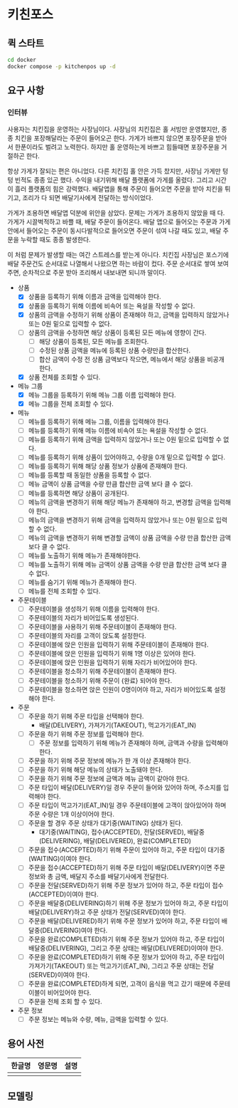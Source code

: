 # 키친포스

## 퀵 스타트

```sh
cd docker
docker compose -p kitchenpos up -d
```

## 요구 사항

### 인터뷰
사용자는 치킨집을 운영하는 사장님이다. 사장님의 치킨집은 홀 서빙만 운영했지만, 종종 치킨을 포장해달라는 주문이 들어오곤 한다.
가게가 바쁘지 않으면 포장주문을 받아서 한푼이라도 벌려고 노력한다. 하지만 홀 운영하는게 바쁘고 힘들때면 포장주문을 거절하곤 한다.

항상 가게가 잘되는 편은 아니었다. 다른 치킨집 홀 안은 가득 찼지만, 사장님 가게만 텅텅 빈적도 종종 있곤 했다.
수익을 내기위해 배달 플랫폼에 가게를 올렸다. 그리고 시간이 흘러 플랫폼의 힘은 강력했다. 배달앱을 통해 주문이 들어오면 주문을 받아 치킨을 튀기고, 조리가 다 되면 배달기사에게 전달하는 방식이었다.

가게가 조용하면 배달앱 덕분에 위안을 삼았다. 문제는 가게가 조용하지 않았을 때 다. 가게가 시끌벅적하고 바쁠 때, 배달 주문이 들어온다.
배달 앱으로 들어오는 주문과 가게 안에서 들어오는 주문이 동시다발적으로 들어오면 주문이 섞여 나갈 때도 있고, 배달 주문을 누락할 때도 종종 발생한다.

이 처럼 문제가 발생할 때는 여간 스트레스를 받는게 아니다. 치킨집 사장님은 포스기에 배달 주문건도 순서대로 나열해서 나왔으면 하는 바람이 컸다.
주문 순서대로 쌓여 보여주면, 순차적으로 주문 받아 조리해서 내보내면 되니까 말이다.

- 상품
  - [x] 상품을 등록하기 위해 이름과 금액을 입력해야 한다.
  - [x] 상품을 등록하기 위해 이름에 비속어 또는 욕설을 작성할 수 없다.
  - [x] 상품의 금액을 수정하기 위해 상품이 존재해야 하고, 금액을 입력하지 않았거나 또는 0원 밑으로 입력할 수 없다.
  - [ ] 상품의 금액을 수정하면 해당 상품이 등록된 모든 메뉴에 영향이 간다.
    - [ ] 해당 상품이 등록된, 모든 메뉴를 조회한다.
    - [ ] 수정된 상품 금액을 메뉴에 등록된 상품 수량만큼 합산한다.
    - [ ] 합산 금액이 수정 전 상품 금액보다 작으면, 메뉴에서 해당 상품을 비공개 한다.
  - [x] 상품 전체를 조회할 수 있다.
- 메뉴 그룹
  - [x] 메뉴 그룹을 등록하기 위해 메뉴 그룹 이름 입력해야 한다.
  - [x] 메뉴 그룹을 전체 조회할 수 있다.
- 메뉴
  - [ ] 메뉴를 등록하기 위해 메뉴 그룹, 이름을 입력해야 한다.
  - [ ] 메뉴를 등록하기 위해 메뉴 이름에 비속어 또는 욕설을 작성할 수 없다.
  - [ ] 메뉴를 등록하기 위해 금액을 입력하지 않았거나 또는 0원 밑으로 입력할 수 없다.
  - [ ] 메뉴를 등록하기 위해 상품이 있어야하고, 수량을 0개 밑으로 입력할 수 없다.
  - [ ] 메뉴를 등록하기 위해 해당 상품 정보가 상품에 존재해야 한다.
  - [ ] 메뉴를 등록할 때 동일한 상품을 등록할 수 없다.
  - [ ] 메뉴 금액이 상품 금액을 수량 만큼 합산한 금액 보다 클 수 없다.
  - [ ] 메뉴를 등록하면 해당 상품이 공개된다.
  - [ ] 메뉴의 금액을 변경하기 위해 해당 메뉴가 존재해야 하고, 변경할 금액을 입력해야 한다.
  - [ ] 메뉴의 금액을 변경하기 위해 금액을 입력하지 않았거나 또는 0원 밑으로 입력할 수 없다.
  - [ ] 메뉴의 금액을 변경하기 위해 변경할 금액이 상품 금액을 수량 만큼 합산한 금액 보다 클 수 없다.
  - [ ] 메뉴를 노출하기 위해 메뉴가 존재해야한다.
  - [ ] 메뉴를 노출하기 위해 메뉴 금액이 상품 금액을 수량 만큼 합산한 금액 보다 클 수 없다.
  - [ ] 메뉴를 숨기기 위해 메뉴가 존재해야 한다.
  - [ ] 메뉴를 전체 조회할 수 있다.
- 주문테이블
  - [ ] 주문테이블을 생성하기 위해 이름을 입력해야 한다.
  - [ ] 주문테이블의 자리가 비어있도록 생성된다.
  - [ ] 주문테이블을 사용하기 위해 주문테이블이 존재해야 한다.
  - [ ] 주문테이블의 자리를 고객이 앉도록 설정한다.
  - [ ] 주문테이블에 앉은 인원을 입력하기 위해 주문테이블이 존재해야 한다.
  - [ ] 주문테이블에 앉은 인원을 입력하기 위해 1명 이상은 있어야 한다.
  - [ ] 주문테이블에 앉은 인원을 입력하기 위해 자리가 비어있어야 한다.
  - [ ] 주문테이블을 청소하기 위해 주문테이블이 존재해야 한다.
  - [ ] 주문테이블을 청소하기 위해 주문이 {완료} 되어야 한다.
  - [ ] 주문테이블을 청소하면 앉은 인원이 0명이어야 하고, 자리가 비어있도록 설정해야 한다.
- 주문
  - [ ] 주문을 하기 위해 주문 타입을 선택해야 한다.
      - 배달(DELIVERY), 가져가기(TAKEOUT), 먹고가기(EAT_IN)
  - [ ] 주문을 하기 위해 주문 정보를 입력해야 한다.
      - [ ] 주문 정보를 입력하기 위해 메뉴가 존재해야 하며, 금액과 수량을 입력해야 한다.
  - [ ] 주문을 하기 위해 주문 정보에 메뉴가 한 개 이상 존재해야 한다.
  - [ ] 주문을 하기 위해 해당 메뉴의 상태가 노출돼야 한다.
  - [ ] 주문을 하기 위해 주문 정보에 금액과 메뉴 금액이 같아야 한다.
  - [ ] 주문 타입이 배달(DELIVERY)일 경우 주문이 들어와 있어야 하며, 주소지를 입력해야 한다.
  - [ ] 주문 타입이 먹고가기(EAT_IN)일 경우 주문테이블에 고객이 앉아있어야 하며 주문 수량은 1개 이상이어야 한다.
  - [ ] 주문을 할 경우 주문 상태가 대기중(WAITING) 상태가 된다.
      - 대기중(WAITING), 접수(ACCEPTED), 전달(SERVED), 배달중(DELIVERING), 배달(DELIVERED), 완료(COMPLETED)
  - [ ] 주문을 접수(ACCEPTED)하기 위해 주문이 있어야 하고, 주문 타입이 대기중(WAITING)이여야 한다.
  - [ ] 주문을 접수(ACCEPTED)하기 위해 주문 타입이 배달(DELIVERY)이면 주문 정보와 총 금액, 배달지 주소를 배달기사에게 전달한다.
  - [ ] 주문을 전달(SERVED)하기 위해 주문 정보가 있어야 하고, 주문 타입이 접수(ACCEPTED)이여야 한다.
  - [ ] 주문을 배달중(DELIVERING)하기 위해 주문 정보가 있어야 하고, 주문 타입이 배달(DELIVERY)하고 주문 상태가 전달(SERVED)여야 한다.
  - [ ] 주문을 배달(DELIVERED)하기 위해 주문 정보가 있어야 하고, 주문 타입이 배달중(DELIVERING)여야 한다.
  - [ ] 주문을 완료(COMPLETED)하기 위해 주문 정보가 있어야 하고, 주문 타입이 배달중(DELIVERING), 그리고 주문 상태는 배달(DELIVERED)이여야 한다.
  - [ ] 주문을 완료(COMPLETED)하기 위해 주문 정보가 있어야 하고, 주문 타입이 가져가기(TAKEOUT) 또는 먹고가기(EAT_IN), 그리고 주문 상태는 전달(SERVED)이여야 한다.
  - [ ] 주문을 완료(COMPLETED)하게 되면, 고객이 음식을 먹고 갔기 때문에 주문테이블이 비어있어야 한다.
  - [ ] 주문을 전체 조회 할 수 있다.
- 주문 정보
  - [ ] 주문 정보는 메뉴와 수량, 메뉴, 금액을 입력할 수 있다.

## 용어 사전

| 한글명 | 영문명 | 설명 |
| --- | --- | --- |
|  |  |  |

## 모델링
